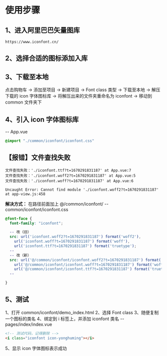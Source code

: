 # 使用步骤
  ## 1、进入阿里巴巴矢量图库
  `https://www.iconfont.cn/`

  ## 2、选择合适的图标添加入库

  ## 3、下载至本地
  点击购物车 → 添加至项目 → 新建项目 → Font class 类型 → 下载至本地 → 解压下载的 icon 字体图标库 → 将解压出来的文件夹重命名为 iconfont → 移动到 common 文件夹下

  ## 4、引入 icon 字体图标库
  -- App.vue
  ```scss
  @import "./common/iconfont/iconfont.css"
  ```

  ## 【报错】文件查找失败
  ```
  文件查找失败：'./iconfont.ttf?t=1670291831187' at App.vue:7
  文件查找失败：'./iconfont.woff2?t=1670291831187' at App.vue:5
  文件查找失败：'./iconfont.woff?t=1670291831187' at App.vue:6

  Uncaught Error: Cannot find module './iconfont.woff2?t=1670291831187' at app-view.js:458
  ```

  **解决方式：** 在路径前面加上 @/common/iconfont/
  -- common/iconfont/iconfont.css
  ```css
  @font-face {
    font-family: "iconfont";

    -- 改（旧）
    src: url('iconfont.woff2?t=1670291831187') format('woff2'),
      url('iconfont.woff?t=1670291831187') format('woff'),
      url('iconfont.ttf?t=1670291831187') format('truetype');
    --
    -- 改（新）
    src: url('@/common/iconfont/iconfont.woff2?t=1670291831187') format('woff2'),
      url('@/common/iconfont/iconfont.woff?t=1670291831187') format('woff'),
      url('@/common/iconfont/iconfont.ttf?t=1670291831187') format('truetype');
    --

  }
  ```

  ## 5、测试
  1、打开 common/iconfont/demo_index.html
  2、选择 Font class
  3、随便复制一个图标的类名
  4、绑定到 i 标签上，并添加 iconfont 类名
  -- pages/index/index.vue
  ```html
  <!-- 测试代码，记得删除 -->
  <i class="iconfont icon-yonghuming"></i>
  ```
  5、显示 icon 字体图标表示成功
